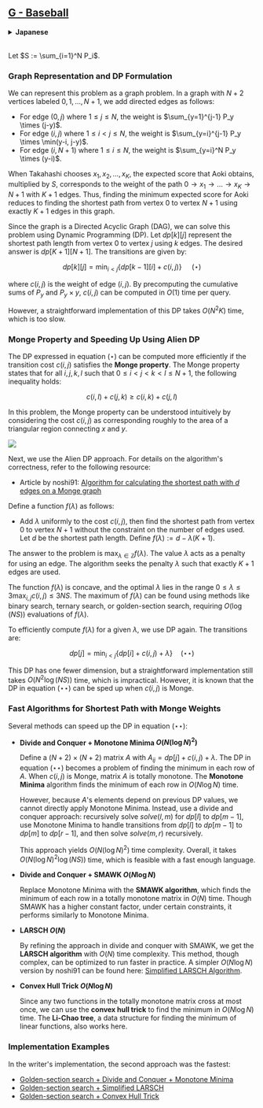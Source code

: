 ## [G - Baseball](https://atcoder.jp/contests/abc355/tasks/abc355_g)

<details><summary><b>Japanese</b></summary><br>

$S := \sum_{i=1}^N P_i$ とします．

### グラフによる表現と DP の定式化

本問題をグラフの問題として表現します．$0, 1, \cdots, N+1$ のラベルがついた $N+2$ 頂点のグラフに，以下のように有向辺を張ります．

* 辺 $(0, j) (1\le j \le N)$ の重みを $\sum_{y=1}^{j-1} P_y \times (j-y)$ とする
* 辺 $(i, j) (1 \le i < j \le N)$ の重みを $\sum_{y=i}^{j-1} P_y \times \min(y-i, j-y)$ とする
* 辺 $(i, N+1) (1\le i \le N)$ の重みを $\sum_{y=i}^N P_y \times (y-i)$ とする

高橋君が $x_1, x_2, \cdots, x_K$ を選んだとき，青木君が得るスコアの期待値の $S$ 倍は，このグラフの長さ $K+1$ のパス $0 \to x_1 \to \cdots \to x_K \to N+1$ の重みになります．青木君が得るスコアの期待値の最小値を求める問題は，このグラフでちょうど $K+1$ 辺を使ったときの頂点 $0$ から頂点 $N+1$ への最短路を求める問題に帰着します．

グラフは DAG なので，この問題は DP により解くことができます． $dp[k][j]$ を，「$k$ 本の辺を使ったときの頂点 $0$ から頂点 $j$ への最短路長」とします．$dp[K+1][N+1]$ が求める答えです． 遷移は次のように行います．

$$
dp[k][j] = \min_{i<j}\{dp[k-1][i] + c(i, j)\} (\star)
$$

ここで， $c(i, j)$ は辺 $(i, j)$ の重みです．$c(i, j)$ は， $P_y$ と $P_y \times y$ の累積和を前計算しておくことにより，クエリあたり $O(1)$ 時間で計算できます．

ところが，この DP を素直に実装すると， $O(N^2K)$ 時間かかってしまいます．

### コストの Monge 性と Alien DP による高速化

式 $(\star)$ で表される DP は，遷移のコスト $c(i, j)$ が **Monge 性** と呼ばれる性質を満たすときに， **Alien DP** と呼ばれる手法を用いることで高速に計算できます．

コスト $c(i, j)$ が Monge であるとは，以下の条件を満たすことです．

$$
\forall i, j, k, l, \ 0 \le i < j < k < l \le N + 1 \implies c(i, l) + c(j, k) \ge c(i, k) + c(j, l)
$$

本問題のコストが Monge 性を満たすことは，直感的には以下の図より理解できます．$c(x, y)$ は $x$ と $y$ を結ぶ三角形領域の面積にだいたい対応していると思ってください． $c(i, l) + c(j, k) = (A+B+C+D) + C = A+B+2C+D, c(i, k) + (j, l) = (B+C) + (C+D) = B+2C+D$  となり， Monge 性の条件の不等式が成り立ちます．

![](https://img.atcoder.jp/abc355/3ccf746e9e2be2a73d06c90e03f79ceb.png)

次に，Alien DP を説明します．アルゴリズムの正当性などの細かい議論は以下の参考文献にゆずり，ここではアルゴリズムのみ述べます．

* noshi91 さんによる記事: [Monge グラフ上の $d$-辺最短路長を計算するアルゴリズム](https://noshi91.github.io/algorithm-encyclopedia/d-edge-shortest-path-monge)

まず，関数 $f(\lambda)$ を次のように定義します．

* コスト $c(i, j)$ に一様に $\lambda$ を足した上で， **使う辺の本数の制約を無視したときの** 頂点 $0$ から頂点 $N+1$ への最短路長を $d$ とする． $f(\lambda) := d - \lambda(K+1)$ とする．

$\max_{\lambda \in \Z} f(\lambda)$ が求める答えとなります．$\lambda$ は辺を1本使うことに対するペナルティであり，このアルゴリズムは，使用する辺の本数がちょうど$K+1$本となるようなペナルティ $\lambda$ の値を探索しているとみなせます．

$f(\lambda)$ は $\lambda$ に関して上に凸であること，また最適な $\lambda$ は $0 \le \lambda \le 3 \max_{i, j} c(i, j) \le 3NS$  の範囲にあることが示せます．よって，この最大化問題は，傾きの二分探索，三分探索，または黄金分割探索により $O(\log (NS))$ 回の $f(\lambda)$ の評価により解くことができます．この最大化問題を解く各手法は以下の記事で比較されています．

* noshi91 さんによる記事: [Aliens DP における二分探索の色々](https://noshi91.hatenablog.com/entry/2023/11/20/052227)

あとは，与えられた $\lambda$ に対して $f(\lambda)$ を高速に求めることができればよいです． これはふたたび DP によって計算することができます．遷移は以下のとおりです．

$$
dp[j] = \min_{i<j}\{dp[i] + c(i, j) + \lambda\} \ \ (\star\star)
$$

DP の次元が一つ落ちましたが，これを素直に実装すると $O(N^2 \log (NS))$ 時間となり，依然として間に合いません． しかし，式 $(\star \star)$ で表される DP は，コスト $c(i, j)$ が Monge であるときに高速に計算できることが知られています．

### Monge な辺重みを持つグラフの最短路問題

式 $(\star \star)$ の DP を高速に実行する方法をいくつか紹介します．解法1から3は，以下の資料で詳しく説明されています．

* tatyam さんによるスライド: [Monge の手引書](https://speakerdeck.com/tatyam_prime/monge-noshou-yin-shu)

#### 解法1. 分割統治 + monotone minima $O(N (\log N)^2)$ 時間

$(N+2)\times (N+2)$ 行列 $A$ を，$A_{ij} = dp[j] + c(i, j) + \lambda$ として定義します．すると，DP $(\star \star)$ は $A$ の各行の最小値を求める問題になります．$c(i, j)$ が Monge であるとき，行列 $A$ は **totally monotone** という性質を持ちます．**Monotone minima** は，totally monotone な行列の各行の最小値を $O(N\log N)$ 時間で求めることのできるアルゴリズムです．

Monotone minima は $A$ の要素に任意の順番でアクセスできることを要求します．ところが，今回の設定では $dp[j]$ の値を知るまで $A_{ij}$ の値を知ることができず，$dp[j]$ の値を知るには， $A$ の $j$ 行目の最小値を知っている必要があります．このように，要素にアクセスできる順番に制限があるため，今回は monotone minima を直接適用することができません．

そこで，分割統治を行います．$solve(l, r)$ を，$dp[l], \cdots, dp[r-1]$ を求める処理として，次のようにします．

1. $m := \Big\lfloor \dfrac{(l+r)}{2}\Big \rfloor$ として， $solve(l, m)$ を再帰的に実行する．
2. $dp[l], \cdots, dp[m-1]$ から $dp[m], \cdots, dp[r-1]$ への遷移を処理する．このとき，必要な $dp$ の値はすべてわかっているから， monotone minima が使える．
3. $solve(m, r)$ を再帰的に実行する．

こうして $O(N (\log N)^2)$ 時間のアルゴリズムが得られます．全体では $O(N (\log N)^2 \log (NS))$ 時間となります．高速な言語であれば AC を得ることができます．

#### 解法2. 分割統治 + SMAWK $O(N\log N)$ 時間

解法1の monotone minima を **SMAWK アルゴリズム**に置き換えることで，log を1つ落とすことができます．SMAWK アルゴリズムは，totally monotone な行列の各行の最小値を $O(N)$ 時間で求めるアルゴリズムです．ただし，SMAWK アルゴリズムは定数倍が比較的重いため，本問題の制約下では monotone minima とほとんど区別できないと思います．

#### 解法3. LARSCH $O(N)$ 時間

解法2をさらに工夫することにより，**LARSCH アルゴリズム** という $O(N)$ 時間のアルゴリズムが得られます．LARSCH アルゴリズムの実装は少々複雑ですが，シンプルな $O(N\log N)$ 時間の実装が noshi91 さんにより以下の記事で提案されています．時間計算量は悪化しますが，定数倍が軽いため， writer の実装では $O(N)$ 時間の LARSCH よりも高速でした．

* noshi91 さんによる記事: [簡易版 LARSCH Algorithm](https://noshi91.hatenablog.com/entry/2023/02/18/005856)

#### 解法4. convex hull trick $O(N\log N)$ 時間

Totally monotone 行列 $A$ の任意の2列に対して，要素の大小関係は単調になっています．すなわち，$A$ の $j$ 列目を $i$ の関数と見ると，これらの関数は互いにたかだか1回しか交わりません．

互いにたかだか1回しか交わらない関数群の最小値は，**convex hull trick**を応用することで求めることができます．Convex hull trickは本来，1次関数群の最小値を求めるアルゴリズムですが，関数群が互いにたかだか1回しか交わらないという性質を持てば，同様のアルゴリズムで処理することができます．2つの関数の交点を求めるときに二分探索を用いることで，$O(N\log N)$ 時間で $(\star \star)$ を解くことができます．

また，一次関数群の最小値を求めるデータ構造である **Li-Chao tree** も同様に，互いにたかだか1点しか交わらない関数群を扱うことができます．Li-Chao tree を利用しても $O(N\log N)$ 時間のアルゴリズムが得られます．

### 実装例

writer の実装では，2番目の実装が最も高速でした．

* [黄金分割探索 + 分割統治 + monotone minima](https://atcoder.jp/contests/abc355/submissions/53788275)
* [黄金分割探索 + 簡易版 LARSCH](https://atcoder.jp/contests/abc355/submissions/53788299)
* [黄金分割探索 + convex hull trick](https://atcoder.jp/contests/abc355/submissions/53788285)

</details><br>

Let $S := \sum_{i=1}^N P_i$.

### Graph Representation and DP Formulation

We can represent this problem as a graph problem. In a graph with $N+2$ vertices labeled $0, 1, \ldots, N+1$, we add directed edges as follows:

* For edge $(0, j)$ where $1 \le j \le N$, the weight is $\sum_{y=1}^{j-1} P_y \times (j-y)$.
* For edge $(i, j)$ where $1 \le i < j \le N$, the weight is $\sum_{y=i}^{j-1} P_y \times \min(y-i, j-y)$.
* For edge $(i, N+1)$ where $1 \le i \le N$, the weight is $\sum_{y=i}^N P_y \times (y-i)$.

When Takahashi chooses $x_1, x_2, \ldots, x_K$, the expected score that Aoki obtains, multiplied by $S$, corresponds to the weight of the path $0 \to x_1 \to \ldots \to x_K \to N+1$ with $K+1$ edges. Thus, finding the minimum expected score for Aoki reduces to finding the shortest path from vertex 0 to vertex $N+1$ using exactly $K+1$ edges in this graph.

Since the graph is a Directed Acyclic Graph (DAG), we can solve this problem using Dynamic Programming (DP). Let $dp[k][j]$ represent the shortest path length from vertex 0 to vertex $j$ using $k$ edges. The desired answer is $dp[K+1][N+1]$. The transitions are given by:

$$
dp[k][j] = \min_{i<j} \{dp[k-1][i] + c(i, j)\} \quad \ (\star)
$$

where $c(i, j)$ is the weight of edge $(i, j)$. By precomputing the cumulative sums of $P_y$ and $P_y \times y$, $c(i, j)$ can be computed in $O(1)$ time per query.

However, a straightforward implementation of this DP takes $O(N^2K)$ time, which is too slow.

### Monge Property and Speeding Up Using Alien DP

The DP expressed in equation $(\star)$ can be computed more efficiently if the transition cost $c(i, j)$ satisfies the **Monge property**. The Monge property states that for all $i, j, k, l$ such that $0 \le i < j < k < l \le N + 1$, the following inequality holds:

$$
c(i, l) + c(j, k) \ge c(i, k) + c(j, l) 
$$

In this problem, the Monge property can be understood intuitively by considering the cost $c(i, j)$ as corresponding roughly to the area of a triangular region connecting $x$ and $y$.

![](https://img.atcoder.jp/abc355/3ccf746e9e2be2a73d06c90e03f79ceb.png)

Next, we use the Alien DP approach. For details on the algorithm's correctness, refer to the following resource:

* Article by noshi91: [Algorithm for calculating the shortest path with $d$ edges on a Monge graph](https://noshi91.github.io/algorithm-encyclopedia/d-edge-shortest-path-monge)

Define a function $f(\lambda)$ as follows:

* Add $\lambda$ uniformly to the cost $c(i, j)$, then find the shortest path from vertex 0 to vertex $N+1$ without the constraint on the number of edges used. Let $d$ be the shortest path length. Define $f(\lambda) := d - \lambda(K+1)$.

The answer to the problem is $\max_{\lambda \in \mathbb{Z}} f(\lambda)$. The value $\lambda$ acts as a penalty for using an edge. The algorithm seeks the penalty $\lambda$ such that exactly $K+1$ edges are used.

The function $f(\lambda)$ is concave, and the optimal $\lambda$ lies in the range $0 \le \lambda \le 3 \max_{i, j} c(i, j) \le 3NS$. The maximum of $f(\lambda)$ can be found using methods like binary search, ternary search, or golden-section search, requiring $O(\log(NS))$ evaluations of $f(\lambda)$.

To efficiently compute $f(\lambda)$ for a given $\lambda$, we use DP again. The transitions are:

$$
dp[j] = \min_{i<j} \{dp[i] + c(i, j) + \lambda\} \quad (\star\star) 
$$

This DP has one fewer dimension, but a straightforward implementation still takes $O(N^2 \log(NS))$ time, which is impractical. However, it is known that the DP in equation $(\star\star)$ can be sped up when $c(i, j)$ is Monge.

### Fast Algorithms for Shortest Path with Monge Weights

Several methods can speed up the DP in equation $(\star\star)$:

* **Divide and Conquer + Monotone Minima $O(N (\log N)^2)$**

  Define a $(N+2) \times (N+2)$ matrix $A$ with $A_{ij} = dp[j] + c(i, j) + \lambda$. The DP in equation $(\star\star)$ becomes a problem of finding the minimum in each row of $A$. When $c(i, j)$ is Monge, matrix $A$ is totally monotone. The **Monotone Minima** algorithm finds the minimum of each row in $O(N \log N)$ time.

  However, because $A$'s elements depend on previous DP values, we cannot directly apply Monotone Minima. Instead, use a divide and conquer approach: recursively solve $solve(l, m)$ for $dp[l]$ to $dp[m-1]$, use Monotone Minima to handle transitions from $dp[l]$ to $dp[m-1]$ to $dp[m]$ to $dp[r-1]$, and then solve $solve(m, r)$ recursively.

  This approach yields $O(N (\log N)^2)$ time complexity. Overall, it takes $O(N (\log N)^2 \log(NS))$ time, which is feasible with a fast enough language.

* **Divide and Conquer + SMAWK $O(N \log N)$**

  Replace Monotone Minima with the **SMAWK algorithm**, which finds the minimum of each row in a totally monotone matrix in $O(N)$ time. Though SMAWK has a higher constant factor, under certain constraints, it performs similarly to Monotone Minima.

* **LARSCH $O(N)$**

  By refining the approach in divide and conquer with SMAWK, we get the **LARSCH algorithm** with $O(N)$ time complexity. This method, though complex, can be optimized to run faster in practice. A simpler $O(N \log N)$ version by noshi91 can be found here: [Simplified LARSCH Algorithm](https://noshi91.hatenablog.com/entry/2023/02/18/005856).

* **Convex Hull Trick $O(N \log N)$**

  Since any two functions in the totally monotone matrix cross at most once, we can use the **convex hull trick** to find the minimum in $O(N \log N)$ time. The **Li-Chao tree**, a data structure for finding the minimum of linear functions, also works here.

### Implementation Examples

In the writer's implementation, the second approach was the fastest:

* [Golden-section search + Divide and Conquer + Monotone Minima](https://atcoder.jp/contests/abc355/submissions/53788275)
* [Golden-section search + Simplified LARSCH](https://atcoder.jp/contests/abc355/submissions/53788299)
* [Golden-section search + Convex Hull Trick](https://atcoder.jp/contests/abc355/submissions/53788285)

<!-- 
$$
\rho, \sigma, \Sigma, \tau, \theta, \Theta, \upsilon, \Upsilon, \varDelta, \varepsilon, \varGamma \\
\varLambda, \varOmega, \varphi, \varPhi, \varpi, \varPi, \xi, \zeta \\
\Lambda, \lambda, \mu, \omega, \Omega, \phi, \Phi, \pi, \Pi, \psi, \Psi
$$ 
-->
